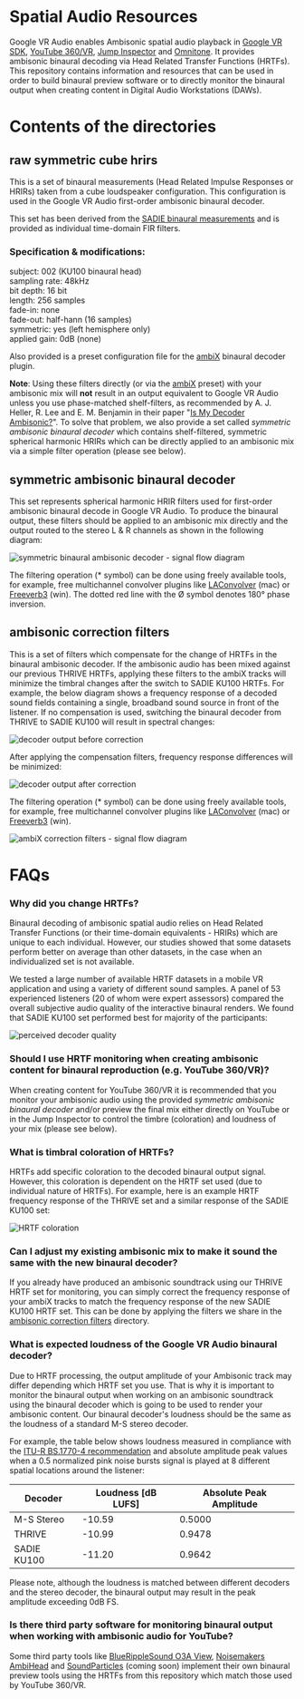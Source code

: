 # Spatial Audio Resources
Google VR Audio enables Ambisonic spatial audio playback in [Google VR SDK](https://developers.google.com/vr/), [YouTube 360/VR](http://yt.be/spatialaudiovrhelp), [Jump Inspector](https://support.google.com/jump/answer/6399746) and [Omnitone](https://googlechrome.github.io/omnitone/#home). It provides ambisonic binaural decoding via Head Related Transfer Functions (HRTFs). This repository contains information and resources that can be used in order to build binaural preview software or to directly monitor the binaural output when creating content in Digital Audio Workstations (DAWs).

# Contents of the directories
## raw symmetric cube hrirs 
This is a set of binaural measurements (Head Related Impulse Responses or HRIRs) taken from a cube loudspeaker configuration. This configuration is used in the Google VR Audio first-order ambisonic binaural decoder.

This set has been derived from the [SADIE binaural measurements](https://www.york.ac.uk/sadie-project/binaural.html) and  is provided as individual time-domain FIR filters.

### Specification & modifications:
subject: 002 (KU100 binaural head)  
sampling rate: 48kHz  
bit depth: 16 bit  
length: 256 samples  
fade-in: none  
fade-out: half-hann (16 samples)  
symmetric: yes (left hemisphere only)  
applied gain: 0dB (none)

Also provided is a preset configuration file for the [ambiX](https://github.com/kronihias/ambix) binaural decoder plugin.

**Note**: Using these filters directly (or via the [ambiX](https://github.com/kronihias/ambix) preset) with your ambisonic mix will **not** result in an output equivalent to Google VR Audio unless you use phase-matched shelf-filters, as recommended by A. J. Heller, R. Lee and  E. M. Benjamin in their paper "[Is My Decoder Ambisonic?](http://www.ai.sri.com/ajh/ambisonics/BLaH3.pdf)". To solve that problem, we also provide a set called *symmetric ambisonic binaural decoder* which contains shelf-filtered, symmetric spherical harmonic HRIRs which can be directly applied to an ambisonic mix via a simple filter operation (please see below).

## symmetric ambisonic binaural decoder
This set represents spherical harmonic HRIR filters used for first-order ambisonic binaural decode in Google VR Audio. To produce the binaural output, these filters should be applied to an ambisonic mix directly and the output routed to the stereo L & R channels as shown in the following diagram:

![symmetric binaural ambisonic decoder - signal flow diagram](https://cloud.githubusercontent.com/assets/26985965/24811254/2143fb12-1b7a-11e7-99a0-cef55c3f8365.png)

The filtering operation (* symbol) can be done using freely available tools, for example, free multichannel convolver plugins like  [LAConvolver](http://audio.lernvall.com/) (mac) or  [Freeverb3](http://www.nongnu.org/freeverb3/) (win). The dotted red line with the Ø symbol denotes 180° phase inversion.

## ambisonic correction filters
This is a set of filters which compensate for the change of HRTFs in the binaural ambisonic decoder. If the ambisonic audio has been mixed against our previous THRIVE HRTFs, applying these filters to the ambiX tracks will minimize the timbral changes after the switch to SADIE KU100 HRTFs. For example, the below diagram shows a frequency response of a decoded sound fields containing a single, broadband sound source in front of the listener. If no compensation is used, switching the binaural decoder from THRIVE to SADIE KU100 will result in spectral changes:

![decoder output before correction](https://cloud.githubusercontent.com/assets/26985965/24811252/21399d66-1b7a-11e7-953c-2357d6be8f3a.png)

After applying the compensation filters, frequency response differences will be minimized:

![decoder output after correction](https://cloud.githubusercontent.com/assets/26985965/24811250/2137f42a-1b7a-11e7-9ff5-e09718293401.png)

The filtering operation (* symbol) can be done using freely available tools, for example, free multichannel convolver plugins like  [LAConvolver](http://audio.lernvall.com/) (mac) or  [Freeverb3](http://www.nongnu.org/freeverb3/) (win).

![ambiX correction filters - signal flow diagram](https://cloud.githubusercontent.com/assets/26985965/24811249/21269c84-1b7a-11e7-8139-91e4fd0d0a20.png)

# FAQs
### Why did you change HRTFs?
Binaural decoding of ambisonic spatial audio relies on Head Related Transfer Functions (or their time-domain equivalents - HRIRs) which are unique to each individual. However, our studies showed that some datasets perform better on average than other datasets, in the case when an individualized set is not available.

We tested a large number of available HRTF datasets in a mobile VR application and using a variety of different sound samples. A panel of 53 experienced listeners (20 of whom were expert assessors) compared the overall subjective audio quality of the interactive binaural renders. We found that SADIE KU100 set performed best for majority of the participants:

![perceived decoder quality](https://cloud.githubusercontent.com/assets/26985965/24811253/213b6628-1b7a-11e7-9079-f7a906e963a0.png)

### Should I use HRTF monitoring when creating ambisonic content for binaural reproduction (e.g. YouTube 360/VR)?
When creating content for YouTube 360/VR it is recommended that you monitor your ambisonic audio using the provided *symmetric ambisonic binaural decoder* and/or preview the final mix either directly on YouTube or in the Jump Inspector to control the timbre (coloration) and loudness of your mix (please see below).

### What is timbral coloration of HRTFs?
HRTFs add specific coloration to the decoded binaural output signal. However, this coloration is dependent on the HRTF set used (due to individual nature of HRTFs). For example, here is an example HRTF frequency response of the THRIVE set and a similar response of the SADIE KU100 set:

![HRTF coloration](https://cloud.githubusercontent.com/assets/26985965/24811251/2139476c-1b7a-11e7-865b-f37ac10b197f.png)

### Can I adjust my existing ambisonic mix to make it sound the same with the new binaural decoder? 
If you already have produced an ambisonic soundtrack using our THRIVE HRTF set for monitoring, you can simply correct the frequency response of your ambiX tracks to match the frequency response of the new SADIE KU100 HRTF set. This can be done by applying the filters we share in the [ambisonic correction filters](#ambisonic-correction-filters) directory.

### What is expected loudness of the Google VR Audio binaural decoder?
Due to HRTF processing, the output amplitude of your Ambisonic track may differ depending which HRTF set you use. That is why it is important to monitor the binaural output when working on an ambisonic soundtrack using the binaural decoder which is going to be used to render your ambisonic content. Our binaural decoder's loudness should be the same as the loudness of a standard M-S stereo decoder.

For example, the table below shows loudness measured in compliance with the [ITU-R BS.1770-4 recommendation](https://www.itu.int/dms_pubrec/itu-r/rec/bs/R-REC-BS.1770-4-201510-I!!PDF-E.pdf) and absolute amplitude peak values when a 0.5 normalized pink noise bursts signal is played at 8 different spatial locations around the listener:

|Decoder     | Loudness [dB LUFS] | Absolute Peak Amplitude |
|------------|--------------------|-------------------------|
|M-S Stereo  |-10.59              |0.5000                   |
|THRIVE      |-10.99              |0.9478                   |
|SADIE KU100 |-11.20              |0.9642                   |

Please note, although the loudness is matched between different decoders and the stereo decoder, the binaural output may result in the peak amplitude exceeding 0dB FS.

### Is there third party software for monitoring binaural output when working with ambisonic audio for YouTube?
Some third party tools like [BlueRippleSound O3A View](http://www.blueripplesound.com/products/o3a-view-vst), [Noisemakers AmbiHead](http://www.noisemakers.fr/ambi-head/) and [SoundParticles](http://soundparticles.com/) (coming soon) implement their own binaural preview tools using the HRTFs from this repository which match those used by YouTube 360/VR.
